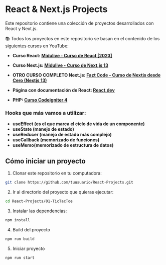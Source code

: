 # React & Next.js Projects
Este repositorio contiene una colección de proyectos desarrollados con React y Next.js.

📚 Todos los proyectos en este repositorio se basan en el contenido de los siguientes cursos en YouTube:
- **Curso React: [Midulive - Curso de React [2023]](https://www.youtube.com/watch?v=7iobxzd_2wY&list=PLUofhDIg_38q4D0xNWp7FEHOTcZhjWJ29)**
- **Curso Next.js: [Midulive - Curso de Next.js 13](https://www.youtube.com/watch?v=tA-_vAz9y78)**
- **OTRO CURSO COMPLETO Next.js: [Fazt Code - Curso de Nextjs desde Cero (Nextjs 13)](https://www.youtube.com/watch?v=_SPoSMmN3ZU)**
- **Página con documentación de React: [React.dev](https://es.react.dev/learn)**

- **PHP: [Curso Codeigniter 4](https://www.youtube.com/playlist?list=PL-Mlm_HYjCo9od4jKwVimQN7P3dK07xAb)**

### Hooks que más vamos a utilizar:
- **useEffect (es el que marca el ciclo de vida de un componente)**
- **useState (manejo de estado)**
- **useReducer (manejo de estado más complejo)**
- **useCallback (memorizado de funciones)**
- **useMemo(memorizado de estructura de datos)**

## Cómo iniciar un proyecto
1. Clonar este repositorio en tu computadora:
```bash
git clone https://github.com/tuusuario/React-Projects.git
```
2. Ir al directorio del proyecto que quieras ejecutar:
```bash
cd React-Projects/01-TicTacToe
```
3. Instalar las dependencias:
```bash
npm install
```
4. Build del proyecto
```bash
npm run build
```
5. Iniciar proyecto
```bash
npm run start
```
